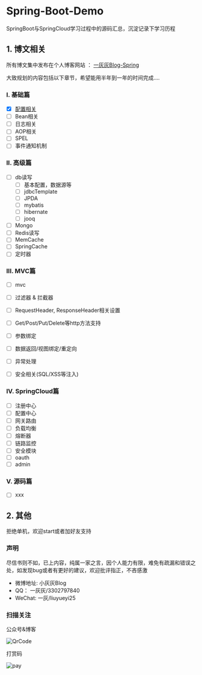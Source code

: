 # Spring-Boot-Demo

SpringBoot与SpringCloud学习过程中的源码汇总，沉淀记录下学习历程

## 1. 博文相关

所有博文集中发布在个人博客网站 ： [一灰灰Blog-Spring](http://spring.hhui.top/)

大致规划的内容包括以下章节，希望能用半年到一年的时间完成....

### I. 基础篇

- [x] [配置相关](http://spring.hhui.top/spring-blog/categories/SpringBoot/%E9%85%8D%E7%BD%AE/)
- [ ] Bean相关
- [ ] 日志相关
- [ ] AOP相关
- [ ] SPEL
- [ ] 事件通知机制

### II. 高级篇

- [ ] db读写
    - [ ] 基本配置，数据源等
    - [ ] jdbcTemplate
    - [ ] JPDA
    - [ ] mybatis
    - [ ] hibernate
    - [ ] jooq
- [ ] Mongo
- [ ] Redis读写
- [ ] MemCache
- [ ] SpringCache
- [ ] 定时器 

### III. MVC篇

- [ ] mvc
- [ ] 过滤器 & 拦截器
- [ ] RequestHeader, ResponseHeader相关设置
- [ ] Get/Post/Put/Delete等http方法支持
- [ ] 参数绑定
- [ ] 数据返回/视图绑定/重定向
- [ ] 异常处理
- [ ] 安全相关(SQL/XSS等注入)


### IV. SpringCloud篇

- [ ] 注册中心
- [ ] 配置中心
- [ ] 网关路由
- [ ] 负载均衡
- [ ] 熔断器
- [ ] 链路监控
- [ ] 安全模块
- [ ] oauth
- [ ] admin

### V. 源码篇

- [ ] xxx

## 2. 其他

拒绝单机，欢迎start或者加好友支持


### 声明

尽信书则不如，已上内容，纯属一家之言，因个人能力有限，难免有疏漏和错误之处，如发现bug或者有更好的建议，欢迎批评指正，不吝感激

- 微博地址: 小灰灰Blog
- QQ： 一灰灰/3302797840
- WeChat: 一灰/liuyueyi25

### 扫描关注

公众号&博客

![QrCode](https://gitee.com/liuyueyi/Source/raw/master/img/info/blogInfoV2.png)


打赏码

![pay](https://gitee.com/liuyueyi/Source/raw/master/img/pay/pay.png)